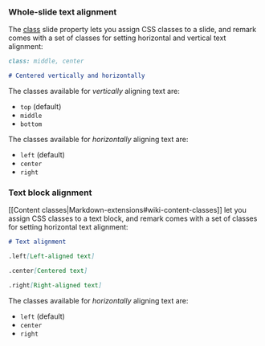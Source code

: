### Whole-slide text alignment

The [class](Slide-Properties#class) slide property lets you assign CSS classes to a slide, and remark comes with a set of classes for setting horizontal and vertical text alignment:

```markdown
class: middle, center

# Centered vertically and horizontally
```

The classes available for _vertically_ aligning text are:
* `top` (default)
* `middle`
* `bottom`

The classes available for _horizontally_ aligning text are:

* `left` (default)
* `center`
* `right`

### <a name="block">Text block alignment</a>

[[Content classes|Markdown-extensions#wiki-content-classes]] let you assign CSS classes to a text block, and remark comes with a set of classes for setting horizontal text alignment:

```markdown
# Text alignment

.left[Left-aligned text]

.center[Centered text]

.right[Right-aligned text]
```

The classes available for _horizontally_ aligning text are:

* `left` (default)
* `center`
* `right`